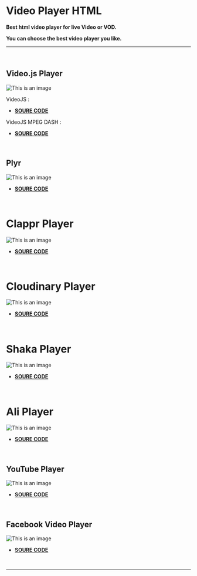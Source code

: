 # Video Player HTML

**Best html video player for live Video or VOD.**

**You can choose the best video player you like.**

<hr>
<br>

## Video.js Player

![This is an image](/../main/assets/images/videojs.jpg)

VideoJS :
- **[SOURE CODE](https://github.com/ZazerConer/video-player-html/blob/main/VideoJS-Player.html)**

VideoJS MPEG DASH :
- **[SOURE CODE](https://github.com/ZazerConer/video-player-html/blob/main/VideoJS-MPEG-DASH-Player.html)**

<br>

## Plyr

![This is an image](/../main/assets/images/plyr.jpg)

- **[SOURE CODE](https://github.com/ZazerConer/video-player-html/tree/main/Plyr)**

<br>

# Clappr Player

![This is an image](/../main/assets/images/clappr.jpg)

- **[SOURE CODE](https://github.com/ZazerConer/video-player-html/blob/main/ClapprPlayer.html)**

<br>

# Cloudinary Player

![This is an image](/../main/assets/images/cloudinary.jpg)

- **[SOURE CODE](https://github.com/ZazerConer/video-player-html/blob/main/CloudinaryPlayer.html)**

<br>

# Shaka Player

![This is an image](/../main/assets/images/shakaplayer.jpg)

- **[SOURE CODE](https://github.com/ZazerConer/video-player-html/blob/main/ShakaPlayer.html)**

<br>

# Ali Player

![This is an image](/../main/assets/images/aliplayer.jpg)

- **[SOURE CODE](https://github.com/ZazerConer/video-player-html/blob/main/AliPlayer.html)**

<br>

## YouTube Player

![This is an image](/../main/assets/images/youtube.jpg)

- **[SOURE CODE](https://github.com/ZazerConer/video-player-html/blob/main/YouTubePlayer.html)**

<br>

## Facebook Video Player

![This is an image](/../main/assets/images/facebook.jpg)

- **[SOURE CODE](https://github.com/ZazerConer/video-player-html/blob/main/Facebook-Video-Player.html)**

<br>
<hr>
